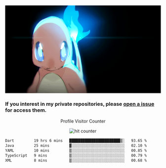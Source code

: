 [gif]: https://raw.githubusercontent.com/uysalserkan/uysalserkan/master/charmander-2.gif

![gif]

### If you interest in my private repositories, please [open a issue](https://github.com/uysalserkan/uysalserkan/issues) for access them.


<div align="center">
<p>Profile Visitor Counter</p>
<img src="https://profile-counter.glitch.me/uysalserkan/count.svg" alt="hit counter" align="center">
</div>

<!--START_SECTION:waka-->
```text
Dart         19 hrs 6 mins   ███████████████████████▒░   93.65 % 
Java         25 mins         ▓░░░░░░░░░░░░░░░░░░░░░░░░   02.10 % 
YAML         10 mins         ▒░░░░░░░░░░░░░░░░░░░░░░░░   00.85 % 
TypeScript   9 mins          ▒░░░░░░░░░░░░░░░░░░░░░░░░   00.79 % 
XML          8 mins          ▒░░░░░░░░░░░░░░░░░░░░░░░░   00.68 % 
```
<!--END_SECTION:waka-->
